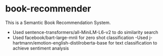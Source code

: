 # book-recommender
This is a Semantic Book Recommendation System. 
- Used sentence-transformers/all-MiniLM-L6-v2 to do similarity search
- Used facebook/bart-large-mnli for zero shot classification
-Used j-hartmann/emotion-english-distilroberta-base for text classification to achieve sentiment analysis
